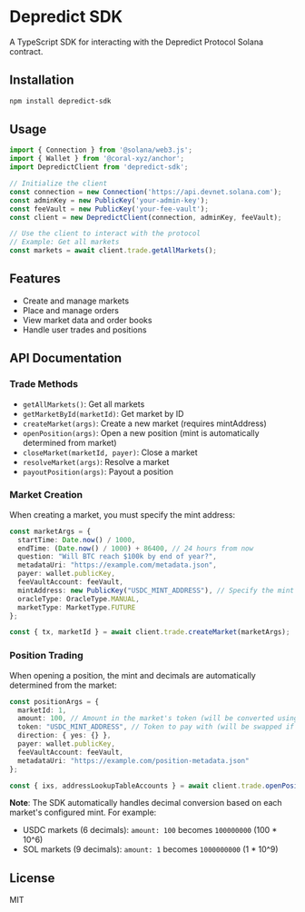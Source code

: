 # Depredict SDK

A TypeScript SDK for interacting with the Depredict Protocol Solana contract.

## Installation

```bash
npm install depredict-sdk
```

## Usage

```typescript
import { Connection } from '@solana/web3.js';
import { Wallet } from '@coral-xyz/anchor';
import DepredictClient from 'depredict-sdk';

// Initialize the client
const connection = new Connection('https://api.devnet.solana.com');
const adminKey = new PublicKey('your-admin-key');
const feeVault = new PublicKey('your-fee-vault');
const client = new DepredictClient(connection, adminKey, feeVault);

// Use the client to interact with the protocol
// Example: Get all markets
const markets = await client.trade.getAllMarkets();
```

## Features

- Create and manage markets
- Place and manage orders
- View market data and order books
- Handle user trades and positions

## API Documentation

### Trade Methods

- `getAllMarkets()`: Get all markets
- `getMarketById(marketId)`: Get market by ID
- `createMarket(args)`: Create a new market (requires mintAddress)
- `openPosition(args)`: Open a new position (mint is automatically determined from market)
- `closeMarket(marketId, payer)`: Close a market
- `resolveMarket(args)`: Resolve a market
- `payoutPosition(args)`: Payout a position

### Market Creation

When creating a market, you must specify the mint address:

```typescript
const marketArgs = {
  startTime: Date.now() / 1000,
  endTime: (Date.now() / 1000) + 86400, // 24 hours from now
  question: "Will BTC reach $100k by end of year?",
  metadataUri: "https://example.com/metadata.json",
  payer: wallet.publicKey,
  feeVaultAccount: feeVault,
  mintAddress: new PublicKey("USDC_MINT_ADDRESS"), // Specify the mint for this market
  oracleType: OracleType.MANUAL,
  marketType: MarketType.FUTURE
};

const { tx, marketId } = await client.trade.createMarket(marketArgs);
```

### Position Trading

When opening a position, the mint and decimals are automatically determined from the market:

```typescript
const positionArgs = {
  marketId: 1,
  amount: 100, // Amount in the market's token (will be converted using market's decimals)
  token: "USDC_MINT_ADDRESS", // Token to pay with (will be swapped if different from market mint)
  direction: { yes: {} },
  payer: wallet.publicKey,
  feeVaultAccount: feeVault,
  metadataUri: "https://example.com/position-metadata.json"
};

const { ixs, addressLookupTableAccounts } = await client.trade.openPosition(positionArgs);
```

**Note**: The SDK automatically handles decimal conversion based on each market's configured mint. For example:
- USDC markets (6 decimals): `amount: 100` becomes `100000000` (100 * 10^6)
- SOL markets (9 decimals): `amount: 1` becomes `1000000000` (1 * 10^9)

## License

MIT 